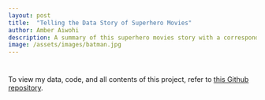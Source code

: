 ```yaml
---
layout: post
title:  "Telling the Data Story of Superhero Movies"
author: Amber Aiwohi
description: A summary of this superhero movies story with a corresponding graphic. 
image: /assets/images/batman.jpg
---
```

# 



To view my data, code, and all contents of this project, refer to [this Github repository](https://github.com/AmberAiwohi/superheros). 
